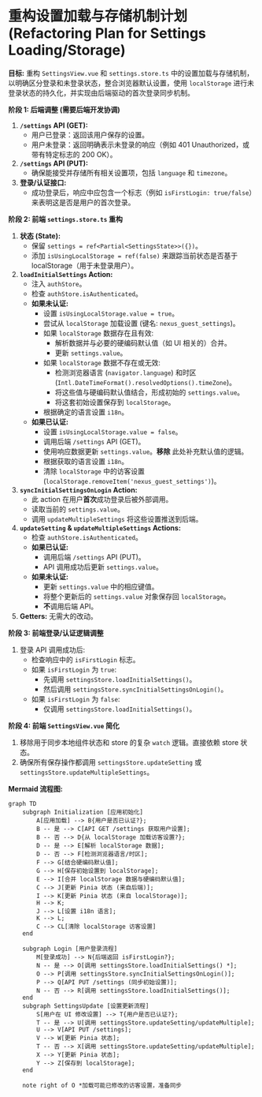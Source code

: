 # 重构设置加载与存储机制计划 (Refactoring Plan for Settings Loading/Storage)

**目标:** 重构 `SettingsView.vue` 和 `settings.store.ts` 中的设置加载与存储机制，以明确区分登录和未登录状态，整合浏览器默认设置，使用 `localStorage` 进行未登录状态的持久化，并实现由后端驱动的首次登录同步机制。

**阶段 1: 后端调整 (需要后端开发协调)**

1.  **`/settings` API (GET):**
    *   用户已登录：返回该用户保存的设置。
    *   用户未登录：返回明确表示未登录的响应（例如 401 Unauthorized，或带有特定标志的 200 OK）。
2.  **`/settings` API (PUT):**
    *   确保能接受并存储所有相关设置项，包括 `language` 和 `timezone`。
3.  **登录/认证接口:**
    *   成功登录后，响应中应包含一个标志（例如 `isFirstLogin: true/false`）来表明这是否是用户的首次登录。

**阶段 2: 前端 `settings.store.ts` 重构**

1.  **状态 (State):**
    *   保留 `settings = ref<Partial<SettingsState>>({})`。
    *   添加 `isUsingLocalStorage = ref(false)` 来跟踪当前状态是否基于 localStorage（用于未登录用户）。
2.  **`loadInitialSettings` Action:**
    *   注入 `authStore`。
    *   检查 `authStore.isAuthenticated`。
    *   **如果未认证:**
        *   设置 `isUsingLocalStorage.value = true`。
        *   尝试从 `localStorage` 加载设置 (键名: `nexus_guest_settings`)。
        *   如果 `localStorage` 数据存在且有效:
            *   解析数据并与必要的硬编码默认值（如 UI 相关的）合并。
            *   更新 `settings.value`。
        *   如果 `localStorage` 数据不存在或无效:
            *   检测浏览器语言 (`navigator.language`) 和时区 (`Intl.DateTimeFormat().resolvedOptions().timeZone`)。
            *   将这些值与硬编码默认值结合，形成初始的 `settings.value`。
            *   将这套初始设置保存到 `localStorage`。
        *   根据确定的语言设置 `i18n`。
    *   **如果已认证:**
        *   设置 `isUsingLocalStorage.value = false`。
        *   调用后端 `/settings` API (GET)。
        *   使用响应数据更新 `settings.value`。**移除** 此处补充默认值的逻辑。
        *   根据获取的语言设置 `i18n`。
        *   清除 `localStorage` 中的访客设置 (`localStorage.removeItem('nexus_guest_settings')`)。
3.  **`syncInitialSettingsOnLogin` Action:**
    *   此 action 在用户**首次**成功登录后被外部调用。
    *   读取当前的 `settings.value`。
    *   调用 `updateMultipleSettings` 将这些设置推送到后端。
4.  **`updateSetting` & `updateMultipleSettings` Actions:**
    *   检查 `authStore.isAuthenticated`。
    *   **如果已认证:**
        *   调用后端 `/settings` API (PUT)。
        *   API 调用成功后更新 `settings.value`。
    *   **如果未认证:**
        *   更新 `settings.value` 中的相应键值。
        *   将整个更新后的 `settings.value` 对象保存回 `localStorage`。
        *   **不**调用后端 API。
5.  **Getters:** 无需大的改动。

**阶段 3: 前端登录/认证逻辑调整**

1.  登录 API 调用成功后:
    *   检查响应中的 `isFirstLogin` 标志。
    *   如果 `isFirstLogin` 为 `true`:
        *   先调用 `settingsStore.loadInitialSettings()`。
        *   然后调用 `settingsStore.syncInitialSettingsOnLogin()`。
    *   如果 `isFirstLogin` 为 `false`:
        *   仅调用 `settingsStore.loadInitialSettings()`。

**阶段 4: 前端 `SettingsView.vue` 简化**

1.  移除用于同步本地组件状态和 store 的复杂 `watch` 逻辑。直接依赖 store 状态。
2.  确保所有保存操作都调用 `settingsStore.updateSetting` 或 `settingsStore.updateMultipleSettings`。

**Mermaid 流程图:**

```mermaid
graph TD
    subgraph Initialization [应用初始化]
        A[应用加载] --> B{用户是否已认证?};
        B -- 是 --> C[API GET /settings 获取用户设置];
        B -- 否 --> D{从 localStorage 加载访客设置?};
        D -- 是 --> E[解析 localStorage 数据];
        D -- 否 --> F[检测浏览器语言/时区];
        F --> G[结合硬编码默认值];
        G --> H[保存初始设置到 localStorage];
        E --> I[合并 localStorage 数据与硬编码默认值];
        C --> J[更新 Pinia 状态 (来自后端)];
        I --> K[更新 Pinia 状态 (来自 localStorage)];
        H --> K;
        J --> L[设置 i18n 语言];
        K --> L;
        C --> CL[清除 localStorage 访客设置]
    end

    subgraph Login [用户登录流程]
        M[登录成功] --> N{后端返回 isFirstLogin?};
        N -- 是 --> O[调用 settingsStore.loadInitialSettings() *];
        O --> P[调用 settingsStore.syncInitialSettingsOnLogin()];
        P --> Q[API PUT /settings (同步初始设置)];
        N -- 否 --> R[调用 settingsStore.loadInitialSettings()];
    end
    subgraph SettingsUpdate [设置更新流程]
        S[用户在 UI 修改设置] --> T{用户是否已认证?};
        T -- 是 --> U[调用 settingsStore.updateSetting/updateMultiple];
        U --> V[API PUT /settings];
        V --> W[更新 Pinia 状态];
        T -- 否 --> X[调用 settingsStore.updateSetting/updateMultiple];
        X --> Y[更新 Pinia 状态];
        Y --> Z[保存到 localStorage];
    end

    note right of O *加载可能已修改的访客设置，准备同步